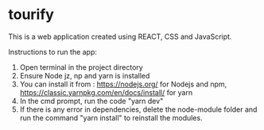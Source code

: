 # tourify
This is a web application created using REACT, CSS and JavaScript.

Instructions to run the app:
1. Open terminal in the project directory
2. Ensure Node jz, np and yarn is installed
3. You can install it from : https://nodejs.org/ for Nodejs and npm, https://classic.yarnpkg.com/en/docs/install/ for yarn
4. In the cmd prompt, run the code "yarn dev"
5. If there is any error in dependencies, delete the node-module folder and run the command "yarn install" to reinstall the modules.
